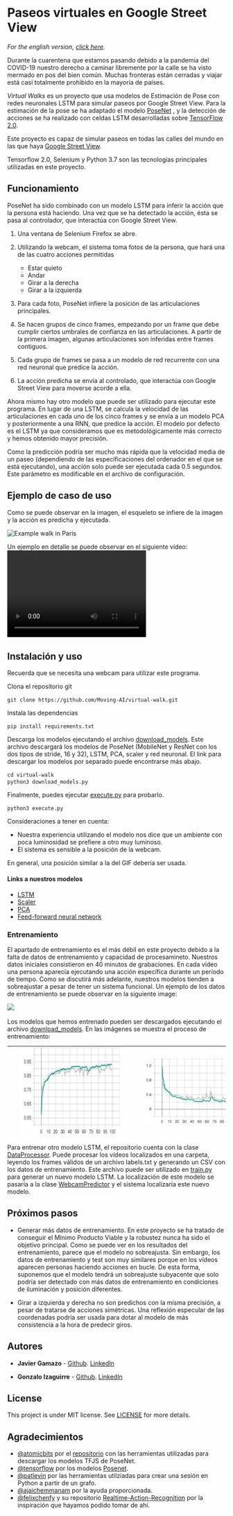 # Paseos virtuales en Google Street View

_For the english version, [click here](README.md)._

Durante la cuarentena que estamos pasando debido a la pandemia del COVID-19 nuestro derecho a caminar libremente por la
calle se ha visto mermado en pos del bien común. Muchas fronteras están cerradas y viajar está casi totalmente prohibido
en la mayoría de países.

_Virtual Walks_ es un proyecto que usa modelos de Estimación de Pose con redes neuronales LSTM para simular paseos por 
Google Street View. Para la estimación de la pose se ha adaptado el modelo [PoseNet](https://www.tensorflow.org/lite/models/pose_estimation/overview)
, y la detección de acciones se ha realizado con celdas LSTM desarrolladas sobre [TensorFlow 2.0](https://www.tensorflow.org/).

Este proyecto es capaz de simular paseos en todas las calles del mundo en las que haya [Google Street View](https://www.google.com/intl/es_ES/streetview/).

Tensorflow 2.0, Selenium y Python 3.7 son las tecnologías principales utilizadas en este proyecto.

## Funcionamiento

PoseNet ha sido combinado con un modelo LSTM  para inferir la acción que la persona está haciendo. Una vez que se ha detectado
la acción, ésta se pasa al controlador, que interactúa con Google Street View.

1. Una ventana de Selenium Firefox se abre.
1. Utilizando la webcam, el sistema toma fotos de la persona, que hará una de las cuatro acciones permitidas

    * Estar quieto
    * Andar
    * Girar a la derecha
    * Girar a la izquierda

1. Para cada foto, PoseNet infiere la posición de las articulaciones principales.
1. Se hacen grupos de cinco frames, empezando por un frame que debe cumplir ciertos umbrales de confianza en las articulaciones.
A partir de la primera imagen, algunas articulaciones son inferidas entre frames contiguos.
1. Cada grupo de frames se pasa a un modelo de red recurrente con una red neuronal que predice la acción.
1. La acción predicha se envía al controlado, que interactúa con Google Street View para moverse acorde a ella.

Ahora mismo hay otro modelo que puede ser utilizado para ejecutar este programa. En lugar de una LSTM, se calcula la velocidad 
de las articulaciones en cada uno de los cinco frames y se envía a un modelo PCA y posteriormente a una RNN, que predice la acción.
El modelo por defecto es el LSTM ya que consideramos que es metodológicamente más correcto y hemos obtenido mayor precisión.

Como la predicción podría ser mucho más rápida que la velocidad media de un paseo (dependiendo de las especificaciones
del ordenador en el que se está ejecutando), una acción solo puede ser ejecutada cada 0.5 segundos. Este parámetro es 
modificable en el archivo de configuración.

## Ejemplo de caso de uso

Como se puede observar en la imagen, el esqueleto se infiere de la imagen y la acción es predicha y ejecutada.

![Example walk in Paris](./readme_resources/Paris.gif)

Un ejemplo en detalle se puede observar en el siguiente vídeo:
<video src="readme_resources/output_git.mp4" width="320" height="200" controls preload></video>

## Instalación y uso
Recuerda que se necesita una webcam para utilizar este programa.

Clona el repositorio git

```
git clone https://github.com/Moving-AI/virtual-walk.git
```

Instala las dependencias

```
pip install requirements.txt
```

Descarga los modelos ejecutando el archivo [download_models](./download_models.py). Este archivo descargará los modelos 
de PoseNet (MobileNet y ResNet con los dos tipos de stride, 16 y 32), LSTM, PCA, scaler y red neuronal. El link para
descargar los modelos por separado puede encontrarse más abajo.
```
cd virtual-walk
python3 download_models.py
```

Finalmente, puedes ejecutar [execute.py](./execute.py) para probarlo.

```
python3 execute.py
```

Consideraciones a tener en cuenta:
- Nuestra experiencia utilizando el modelo nos dice que un ambiente con poca luminosidad se prefiere a otro muy luminoso.
- El sistema es sensible a la posición de la webcam.

En general, una posición similar a la del GIF debería ser usada.

#### Links a nuestros modelos
- [LSTM](https://drive.google.com/uc?export=download&id=1JydPMY58DVZr3qcZ3d7EPZWfq__yJH2Z)
- [Scaler](https://drive.google.com/uc?export=download&id=1eQUYZB1ZTWRjXH4Y-gxs2wsgAK30iwgC)
- [PCA](https://drive.google.com/uc?export=download&id=1cYMuGlfBdkbH6wd9x__1D07I64VA94wE)
- [Feed-forward neural network](https://drive.google.com/uc?export=download&id=1dn51tNt96cWesufjCRtuQJQd2S3Ro6fu)

### Entrenamiento

El apartado de entrenamiento es el más débil en este proyecto debido a la falta de datos de entrenamiento y capacidad
de procesamineto. Nuestros datos iniciales consistieron en 40 minutos de grabaciones. En cada vídeo una persona aparecía
ejecutando una acción específica durante un período de tiempo. Como se discutirá más adelante, nuestros modelos tienden a 
sobreajustar a pesar de tener un sistema funcional. Un ejemplo de los datos de entrenamiento se puede observar en la 
siguiente image:

<img src="/readme_resources/Walking.gif" height="150"> 

Los modelos que hemos entrenado pueden ser descargados ejecutando el archivo [download_models](./download_models.py).
En las imágenes se muestra el proceso de entrenamiento:

<img src="./readme_resources/epoch_categorical_accuracy.svg" height="200" hspace="20" />  |  <img src="./readme_resources/epoch_loss.svg" height="150" hspace="50" />
-------------------------|------------------------

Para entrenar otro modelo LSTM, el repositorio cuenta con la clase [DataProcessor](./source/dataprocessing/__init__.py).
Puede procesar los vídeos localizados en una carpeta, leyendo los frames válidos de un archivo labels.txt y generando un 
CSV con los datos de entrenamiento. Este archivo puede ser utilizado en [train.py](./train.py) para generar un nuevo modelo
LSTM. La localización de este modelo se pasaría a la clase [WebcamPredictor](./source/webcam_predictor.py) y el sistema 
localizaría este nuevo modelo.

## Próximos pasos

- Generar más datos de entrenamiento. En este proyecto se ha tratado de conseguir el Mínimo Producto Viable y la
robustez nunca ha sido el objetivo principal. Como se puede ver en los resultados del entrenamiento, parece que el modelo
no sobreajusta. Sin embargo, los datos de entrenamiento y test son muy similares porque en los vídeos aparecen personas 
haciendo acciones en bucle. De esta forma, suponemos que el modelo tendrá un sobreajuste subyacente que solo podría ser
detectado con más datos de entrenamiento en condiciones de iluminación y posición diferentes.

- Girar a izquierda y derecha no son predichos con la misma precisión, a pesar de tratarse de acciones simétricas. Una
reflexión especular de las coordenadas podría ser usada para dotar al modelo de más consistencia a la hora de predecir giros.

## Autores

* **Javier Gamazo** - [Github](https://github.com/javirk). [LinkedIn](https://www.linkedin.com/in/javier-gamazo-tejero/)

* **Gonzalo Izaguirre** - [Github](https://github.com/gontxomde). [LinkedIn](https://www.linkedin.com/in/gizaguirre/)

## License

This project is under MIT license. See [LICENSE](LICENSE) for more details.

## Agradecimientos

- [@atomicbits](https://github.com/atomicbits) por el [repositorio](https://github.com/atomicbits/posenet-python/)
con las herramientas utilizadas para descargar los modelos TFJS de PoseNet.
- [@tensorflow](https://github.com/tensorflow/) por los modelos [Posenet](https://github.com/tensorflow/tfjs-models/tree/master/posenet).
- [@patlevin](https://github.com/patlevin/tfjs-to-tf) por las herramientas utilziadas para crear una sesión en Python a partir
de un grafo.
- [@ajaichemmanam](https://github.com/ajaichemmanam/simple_posenet_python) por la ayuda proporcionada.
- [@felixchenfy](https://github.com/felixchenfy) y su repositorio [Realtime-Action-Recognition](https://github.com/felixchenfy/Realtime-Action-Recognition)
por la inspiración que hayamos podido tomar de ahí. 